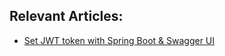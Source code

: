 ## Relevant Articles:

- [Set JWT token with Spring Boot & Swagger UI](https://www.baeldung.com/set-jwt-token-with-spring-boot-swagger-ui/)
